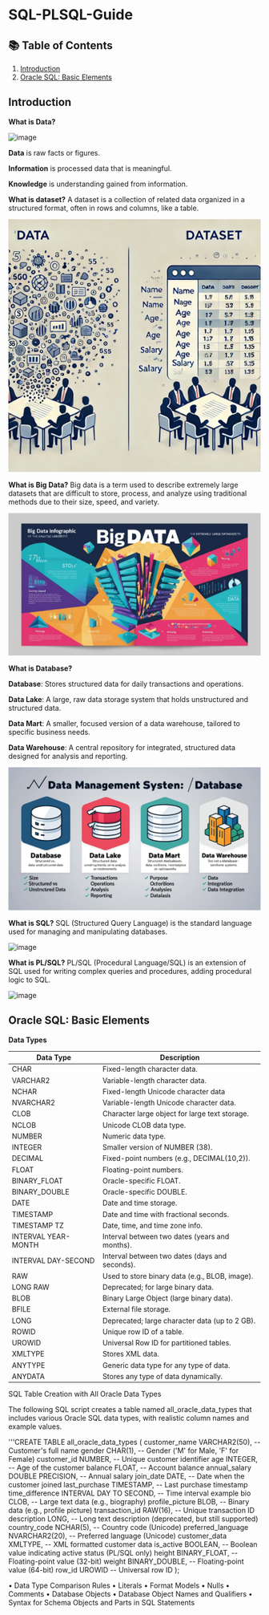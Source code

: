 # SQL-PLSQL-Guide

## 📚 Table of Contents
1. [Introduction](#introduction)
2. [Oracle SQL: Basic Elements](#oracle-sql-basic-elements)

## Introduction

**What is Data?**

![image](https://github.com/user-attachments/assets/92a6b470-d97c-416a-85a3-dc5c945b202b)

**Data** is raw facts or figures.

**Information** is processed data that is meaningful.

**Knowledge** is understanding gained from information.

**What is dataset?** A dataset is a collection of related data organized in a structured format, often in rows and columns, like a table.

![image](https://raw.githubusercontent.com/lalagarali/SQL-PLSQL-Guide/refs/heads/main/43E5890B-0DB1-439D-B26C-91716842BD82.png)

**What is Big Data?** Big data is a term used to describe extremely large datasets that are difficult to store, process, and analyze using traditional methods due to their size, speed, and variety.

![image](https://raw.githubusercontent.com/lalagarali/SQL-PLSQL-Guide/refs/heads/main/IMG_6041.jpeg)

**What is Database?**

**Database**: Stores structured data for daily transactions and operations.

**Data Lake**: A large, raw data storage system that holds unstructured and structured data.

**Data Mart**: A smaller, focused version of a data warehouse, tailored to specific business needs.

**Data Warehouse**: A central repository for integrated, structured data designed for analysis and reporting.

![image](https://raw.githubusercontent.com/lalagarali/SQL-PLSQL-Guide/refs/heads/main/IMG_6046.jpeg)

**What is SQL?** SQL (Structured Query Language) is the standard language used for managing and manipulating databases.

![image](https://github.com/user-attachments/assets/ba989f99-6e85-4813-9cf5-d4dbfca66532)

**What is PL/SQL?** PL/SQL (Procedural Language/SQL) is an extension of SQL used for writing complex queries and procedures, adding procedural logic to SQL.

![image](https://github.com/user-attachments/assets/3f1e3e40-2758-4960-9d79-2d6c788b9f58)

## Oracle SQL: Basic Elements

**Data Types**

| **Data Type** | **Description**     |
|---------------|---------------------|
| CHAR          | Fixed-length character data.|
| VARCHAR2      | Variable-length character data.  |
| NCHAR         | Fixed-length Unicode character data |
| NVARCHAR2     | Variable-length Unicode character data.|
| CLOB          | Character large object for large text storage.      |
| NCLOB         | Unicode CLOB data type.                             |
| NUMBER        | Numeric data type.         |
| INTEGER       | Smaller version of NUMBER (38).                     |
| DECIMAL       | Fixed-point numbers (e.g., DECIMAL(10,2)).           |
| FLOAT         | Floating-point numbers.                              |
| BINARY_FLOAT  | Oracle-specific FLOAT.                      |
| BINARY_DOUBLE | Oracle-specific DOUBLE.                     |
| DATE          | Date and time storage.                              |
| TIMESTAMP     | Date and time with fractional seconds.               |
| TIMESTAMP TZ  | Date, time, and time zone info.                      |
| INTERVAL YEAR-MONTH | Interval between two dates (years and months). |
| INTERVAL DAY-SECOND | Interval between two dates (days and seconds). |
| RAW           | Used to store binary data (e.g., BLOB, image).       |
| LONG RAW      | Deprecated; for large binary data.                   |
| BLOB          | Binary Large Object (large binary data).             |
| BFILE         | External file storage.                               |
| LONG          | Deprecated; large character data (up to 2 GB).       |
| ROWID         | Unique row ID of a table.                            |
| UROWID        | Universal Row ID for partitioned tables.             |
| XMLTYPE       | Stores XML data.                                     |
| ANYTYPE       | Generic data type for any type of data.              |
| ANYDATA       | Stores any type of data dynamically.                 |

SQL Table Creation with All Oracle Data Types

The following SQL script creates a table named all_oracle_data_types that includes various Oracle SQL data types, with realistic column names and example values.

'''CREATE TABLE all_oracle_data_types (
    customer_name VARCHAR2(50),  -- Customer's full name
    gender CHAR(1),  -- Gender ('M' for Male, 'F' for Female)
    customer_id NUMBER,  -- Unique customer identifier
    age INTEGER,  -- Age of the customer
    balance FLOAT,  -- Account balance
    annual_salary DOUBLE PRECISION,  -- Annual salary
    join_date DATE,  -- Date when the customer joined
    last_purchase TIMESTAMP,  -- Last purchase timestamp
    time_difference INTERVAL DAY TO SECOND,  -- Time interval example
    bio CLOB,  -- Large text data (e.g., biography)
    profile_picture BLOB,  -- Binary data (e.g., profile picture)
    transaction_id RAW(16),  -- Unique transaction ID
    description LONG,  -- Long text description (deprecated, but still supported)
    country_code NCHAR(5),  -- Country code (Unicode)
    preferred_language NVARCHAR2(20),  -- Preferred language (Unicode)
    customer_data XMLTYPE,  -- XML formatted customer data
    is_active BOOLEAN,  -- Boolean value indicating active status (PL/SQL only)
    height BINARY_FLOAT,  -- Floating-point value (32-bit)
    weight BINARY_DOUBLE,  -- Floating-point value (64-bit)
    row_id UROWID  -- Universal row ID
);


• Data Type Comparison Rules
• Literals
• Format Models
• Nulls
• Comments
• Database Objects
• Database Object Names and Qualifiers
• Syntax for Schema Objects and Parts in SQL Statements








